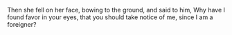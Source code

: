 Then she fell on her face, bowing to the ground, and said to him, Why have I found favor in your eyes, that you should take notice of me, since I am a foreigner?
